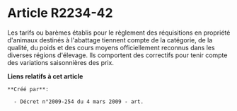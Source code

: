 # Article R2234-42

Les tarifs ou barèmes établis pour le règlement des réquisitions en propriété d'animaux destinés à l'abattage tiennent compte
de la catégorie, de la qualité, du poids et des cours moyens officiellement reconnus dans les diverses régions d'élevage. Ils
comportent des correctifs pour tenir compte des variations saisonnières des prix.

**Liens relatifs à cet article**

	**Créé par**:

	  - Décret n°2009-254 du 4 mars 2009 - art.
